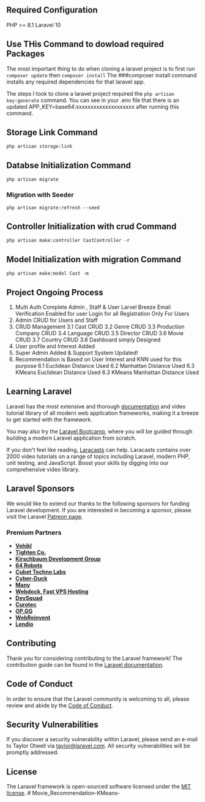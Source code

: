 ## Required Configuration

PHP >= 8.1
Laravel 10

## Use THis Command to dowload required Packages

The most important thing to do when cloning a laravel project is to first run `composer update` then `composer install` The ###composer install command installs any required dependencies for that laravel app.

The steps I took to clone a laravel project required the `php artisan key:generate` command. You can see in your .env file that there is an updated APP_KEY=base64:xxxxxxxxxxxxxxxxxxxx after running this command.

## Storage Link Command

`php artisan storage:link`

## Databse Initialization Command

`php artisan migrate`

### Migration with Seeder

`php artisan migrate:refresh --seed`

## Controller Initialization with crud Command

`php artisan make:controller CastController -r`

## Model Initialization with migration Command

`php artisan make:model Cast -m`

## Project Ongoing Process

1. Multi Auth Complete
   Admin , Staff & User
   Larvel Breeze
   Email Verification Enabled for user
   Login for all
   Registration Only For Users
2. Admin CRUD for Users and Staff
3. CRUD Management
   3.1 Cast CRUD
   3.2 Genre CRUD
   3.3 Production Company CRUD
   3.4 Language CRUD
   3.5 Director CRUD
   3.6 Movie CRUD
   3.7 Country CRUD
   3.8 Dashboard simply Designed
4. User profile and Interest Added
5. Super Admin Added & Support System Updated!
6. Recommendation is Based on User Interest and KNN used for this purpose
   6.1 Euclidean Distance Used
   6.2 Manhattan Distance Used
   6.3 KMeans Euclidean Distance Used
   6.3 KMeans Manhattan Distance Used

## Learning Laravel

Laravel has the most extensive and thorough [documentation](https://laravel.com/docs) and video tutorial library of all modern web application frameworks, making it a breeze to get started with the framework.

You may also try the [Laravel Bootcamp](https://bootcamp.laravel.com), where you will be guided through building a modern Laravel application from scratch.

If you don't feel like reading, [Laracasts](https://laracasts.com) can help. Laracasts contains over 2000 video tutorials on a range of topics including Laravel, modern PHP, unit testing, and JavaScript. Boost your skills by digging into our comprehensive video library.

## Laravel Sponsors

We would like to extend our thanks to the following sponsors for funding Laravel development. If you are interested in becoming a sponsor, please visit the Laravel [Patreon page](https://patreon.com/taylorotwell).

### Premium Partners

-   **[Vehikl](https://vehikl.com/)**
-   **[Tighten Co.](https://tighten.co)**
-   **[Kirschbaum Development Group](https://kirschbaumdevelopment.com)**
-   **[64 Robots](https://64robots.com)**
-   **[Cubet Techno Labs](https://cubettech.com)**
-   **[Cyber-Duck](https://cyber-duck.co.uk)**
-   **[Many](https://www.many.co.uk)**
-   **[Webdock, Fast VPS Hosting](https://www.webdock.io/en)**
-   **[DevSquad](https://devsquad.com)**
-   **[Curotec](https://www.curotec.com/services/technologies/laravel/)**
-   **[OP.GG](https://op.gg)**
-   **[WebReinvent](https://webreinvent.com/?utm_source=laravel&utm_medium=github&utm_campaign=patreon-sponsors)**
-   **[Lendio](https://lendio.com)**

## Contributing

Thank you for considering contributing to the Laravel framework! The contribution guide can be found in the [Laravel documentation](https://laravel.com/docs/contributions).

## Code of Conduct

In order to ensure that the Laravel community is welcoming to all, please review and abide by the [Code of Conduct](https://laravel.com/docs/contributions#code-of-conduct).

## Security Vulnerabilities

If you discover a security vulnerability within Laravel, please send an e-mail to Taylor Otwell via [taylor@laravel.com](mailto:taylor@laravel.com). All security vulnerabilities will be promptly addressed.

## License

The Laravel framework is open-sourced software licensed under the [MIT license](https://opensource.org/licenses/MIT).
#   M o v i e _ R e c o m m e n d a t i o n - K M e a n s -  
 